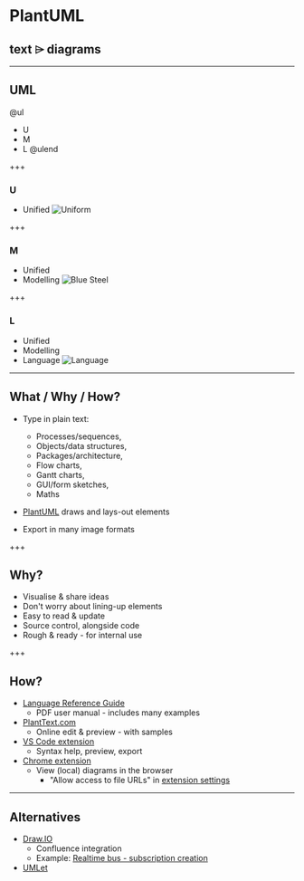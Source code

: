 # PlantUML
## text ⌲ diagrams

---
## UML
@ul
* U
* M
* L
@ulend

+++
### U
* Unified
![Uniform](http://www.contactairlandandsea.com/wp-content/uploads/2016/07/new-uniform.jpg)

+++
### M
* Unified
* Modelling
![Blue Steel](http://patrickkingconsulting.com/wp-content/uploads/2014/10/10333344_806272912725643_1800832719523386100_o-1024x830.jpg)

+++
### L
* Unified
* Modelling
* Language
![Language](http://www.leadwithlanguages.org/wp-content/uploads/hero-myths.jpg)

---
## What / Why / How?
* Type in plain text:
  * Processes/sequences,
  * Objects/data structures,
  * Packages/architecture,
  * Flow charts,
  * Gantt charts,
  * GUI/form sketches,
  * Maths

* [PlantUML](http://plantuml.com/) draws and lays-out elements

* Export in many image formats

+++
## Why?
* Visualise & share ideas
* Don't worry about lining-up elements
* Easy to read & update
* Source control, alongside code
* Rough & ready - for internal use

+++
## How?
* [Language Reference Guide](http://plantuml.com/PlantUML_Language_Reference_Guide.pdf)
  * PDF user manual - includes many examples
* [PlantText.com](https://www.planttext.com/)
  * Online edit & preview - with samples
* [VS Code extension](https://marketplace.visualstudio.com/items?itemName=jebbs.plantuml)
  * Syntax help, preview, export
* [Chrome extension](https://chrome.google.com/webstore/detail/plantuml-viewer/legbfeljfbjgfifnkmpoajgpgejojooj)
  * View (local) diagrams in the browser
    * "Allow access to file URLs" in [extension settings](chrome://extensions/?id=legbfeljfbjgfifnkmpoajgpgejojooj)

---
## Alternatives
* [Draw.IO](https://www.draw.io/)
  * Confluence integration
  * Example: [Realtime bus - subscription creation](https://publictransportvic.atlassian.net/wiki/spaces/BP/pages/586022999/Creating+Subscriptions)
* [UMLet](https://www.umlet.com/)